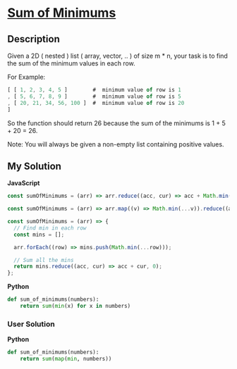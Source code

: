 # [Sum of Minimums](https://www.codewars.com/kata/5d5ee4c35162d9001af7d699)

## Description

Given a 2D ( nested ) list ( array, vector, .. ) of size m \* n, your task is to find the sum of the minimum values in each row.

For Example:

```js
[ [ 1, 2, 3, 4, 5 ]        #  minimum value of row is 1
, [ 5, 6, 7, 8, 9 ]        #  minimum value of row is 5
, [ 20, 21, 34, 56, 100 ]  #  minimum value of row is 20
]
```

So the function should return 26 because the sum of the minimums is 1 + 5 + 20 = 26.

Note: You will always be given a non-empty list containing positive values.

## My Solution

**JavaScript**

```js
const sumOfMinimums = (arr) => arr.reduce((acc, cur) => acc + Math.min(...cur), 0);
```

```js
const sumOfMinimums = (arr) => arr.map((v) => Math.min(...v)).reduce((acc, cur) => acc + cur, 0);
```

```js
const sumOfMinimums = (arr) => {
  // Find min in each row
  const mins = [];

  arr.forEach((row) => mins.push(Math.min(...row)));

  // Sum all the mins
  return mins.reduce((acc, cur) => acc + cur, 0);
};
```

**Python**

```py
def sum_of_minimums(numbers):
    return sum(min(x) for x in numbers)
```

### User Solution

**Python**

```py
def sum_of_minimums(numbers):
    return sum(map(min, numbers))
```
